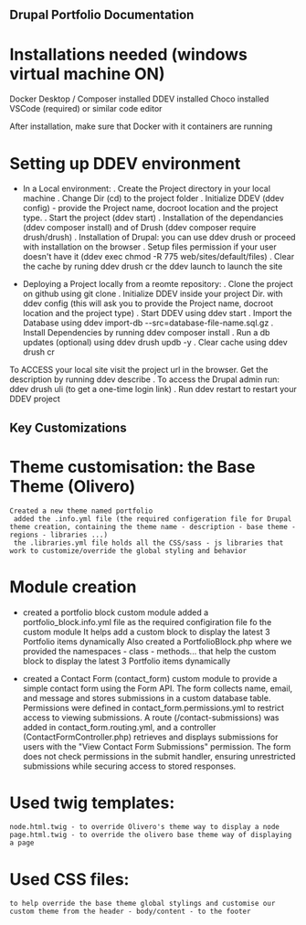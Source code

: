 ## Drupal Portfolio Documentation

# Installations needed (windows virtual machine ON)
Docker Desktop / Composer installed
DDEV installed
Choco installed
VSCode (required) or similar code editor

After installation, make sure that Docker with it containers are running


# Setting up DDEV environment

- In a Local environment:
. Create the Project directory in your local machine
. Change Dir  (cd) to the project folder
. Initialize DDEV (ddev config) - provide the Project name, docroot location and the project type.
. Start the project (ddev start)
. Installation of the dependancies (ddev composer install) and of Drush (ddev composer require drush/drush)
. Installation of Drupal: you can use ddev drush or proceed with installation on the browser
. Setup files permission if your user doesn't have it (ddev exec chmod -R 775 web/sites/default/files)
. Clear the cache by runing ddev drush cr the ddev launch to launch the site


- Deploying a Project locally from a reomte repository:
. Clone the project on github using git clone <repository-url>
. Initialize DDEV inside your project Dir. with ddev config (this will ask you to provide the Project name, docroot location and the project type)
. Start DDEV using ddev start
. Import the Database using ddev import-db --src=database-file-name.sql.gz
. Install Dependencies by running ddev composer install
. Run a db updates (optional) using ddev drush updb -y
. Clear cache using ddev drush cr

To ACCESS your local site visit the project url in the browser. Get the description by running ddev describe
. To access the Drupal admin run: ddev drush uli (to get a one-time login link)
. Run ddev restart to restart your DDEV project



## Key Customizations

# Theme customisation: the Base Theme (Olivero)
    Created a new theme named portfolio
     added the .info.yml file (the required configeration file for Drupal theme creation, containing the theme name - description - base theme - regions - libraries ...)
     the .libraries.yml file holds all the CSS/sass - js libraries that work to customize/override the global styling and behavior

# Module creation
- created a portfolio block custom module
    added a portfolio_block.info.yml file as the required configiration file fo the custom module
    It helps add a custom block to display the latest 3 Portfolio items dynamically
    Also created a PortfolioBlock.php where we provided the namespaces - class - methods... that help the custom block to display the latest 3 Portfolio items dynamically

- created a Contact Form (contact_form) custom module to provide a simple contact form using the Form API. The form collects name, email, and message and stores submissions in a custom database table. Permissions were defined in contact_form.permissions.yml to restrict access to viewing submissions. A route (/contact-submissions) was added in contact_form.routing.yml, and a controller (ContactFormController.php) retrieves and displays submissions for users with the "View Contact Form Submissions" permission. The form does not check permissions in the submit handler, ensuring unrestricted submissions while securing access to stored responses.

# Used twig templates:
    node.html.twig - to override Olivero's theme way to display a node
    page.html.twig - to override the olivero base theme way of displaying a page

# Used CSS files:
    to help override the base theme global stylings and customise our custom theme from the header - body/content - to the footer
  
